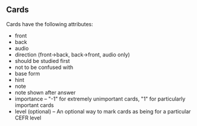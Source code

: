 ## Cards

Cards have the following attributes:

* front
* back
* audio
* direction (front->back, back->front, audio only)
* should be studied first
* not to be confused with
* base form
* hint
* note
* note shown after answer
* importance – "-1" for extremely unimportant cards, "1" for particularly important cards
* level (optional) – An optional way to mark cards as being for a particular CEFR level
